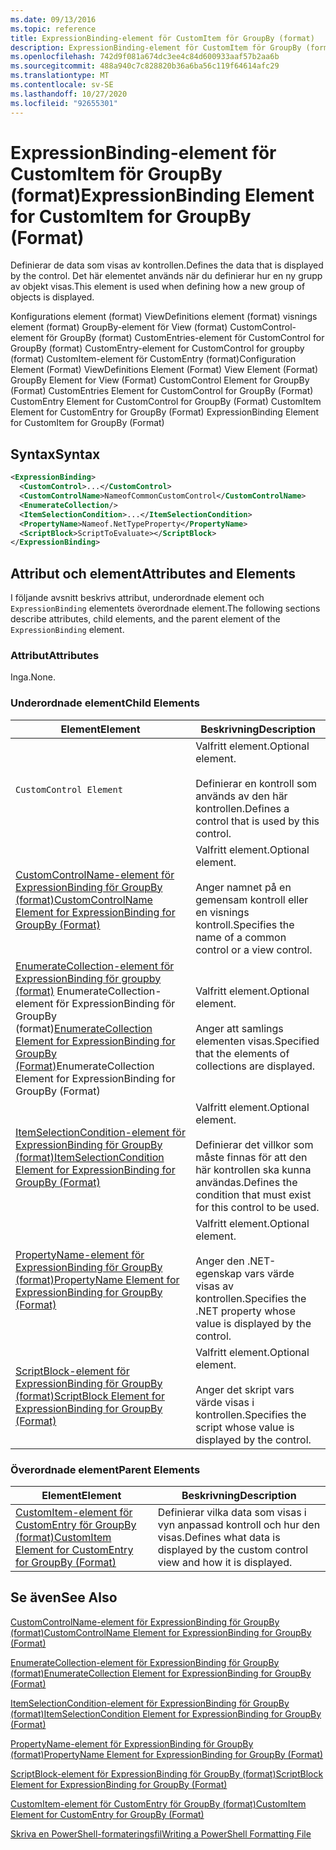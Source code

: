 ```yaml
---
ms.date: 09/13/2016
ms.topic: reference
title: ExpressionBinding-element för CustomItem för GroupBy (format)
description: ExpressionBinding-element för CustomItem för GroupBy (format)
ms.openlocfilehash: 742d9f081a674dc3ee4c84d600933aaf57b2aa6b
ms.sourcegitcommit: 488a940c7c828820b36a6ba56c119f64614afc29
ms.translationtype: MT
ms.contentlocale: sv-SE
ms.lasthandoff: 10/27/2020
ms.locfileid: "92655301"
---
```

# <a name="expressionbinding-element-for-customitem-for-groupby-format"></a><span data-ttu-id="dd2d7-103">ExpressionBinding-element för CustomItem för GroupBy (format)</span><span class="sxs-lookup"><span data-stu-id="dd2d7-103">ExpressionBinding Element for CustomItem for GroupBy (Format)</span></span>

<span data-ttu-id="dd2d7-104">Definierar de data som visas av kontrollen.</span><span class="sxs-lookup"><span data-stu-id="dd2d7-104">Defines the data that is displayed by the control.</span></span> <span data-ttu-id="dd2d7-105">Det här elementet används när du definierar hur en ny grupp av objekt visas.</span><span class="sxs-lookup"><span data-stu-id="dd2d7-105">This element is used when defining how a new group of objects is displayed.</span></span>

<span data-ttu-id="dd2d7-106">Konfigurations element (format) ViewDefinitions element (format) visnings element (format) GroupBy-element för View (format) CustomControl-element för GroupBy (format) CustomEntries-element för CustomControl for GroupBy (format) CustomEntry-element for CustomControl for groupby (format) CustomItem-element för CustomEntry (format)</span><span class="sxs-lookup"><span data-stu-id="dd2d7-106">Configuration Element (Format) ViewDefinitions Element (Format) View Element (Format) GroupBy Element for View (Format) CustomControl Element for GroupBy (Format) CustomEntries Element for CustomControl for GroupBy (Format) CustomEntry Element for CustomControl for GroupBy (Format) CustomItem Element for CustomEntry for GroupBy (Format) ExpressionBinding Element for CustomItem for GroupBy (Format)</span></span>

## <a name="syntax"></a><span data-ttu-id="dd2d7-107">Syntax</span><span class="sxs-lookup"><span data-stu-id="dd2d7-107">Syntax</span></span>

```xml
<ExpressionBinding>
  <CustomControl>...</CustomControl>
  <CustomControlName>NameofCommonCustomControl</CustomControlName>
  <EnumerateCollection/>
  <ItemSelectionCondition>...</ItemSelectionCondition>
  <PropertyName>Nameof.NetTypeProperty</PropertyName>
  <ScriptBlock>ScriptToEvaluate></ScriptBlock>
</ExpressionBinding>
```

## <a name="attributes-and-elements"></a><span data-ttu-id="dd2d7-108">Attribut och element</span><span class="sxs-lookup"><span data-stu-id="dd2d7-108">Attributes and Elements</span></span>

<span data-ttu-id="dd2d7-109">I följande avsnitt beskrivs attribut, underordnade element och `ExpressionBinding` elementets överordnade element.</span><span class="sxs-lookup"><span data-stu-id="dd2d7-109">The following sections describe attributes, child elements, and the parent element of the `ExpressionBinding` element.</span></span>

### <a name="attributes"></a><span data-ttu-id="dd2d7-110">Attribut</span><span class="sxs-lookup"><span data-stu-id="dd2d7-110">Attributes</span></span>

<span data-ttu-id="dd2d7-111">Inga.</span><span class="sxs-lookup"><span data-stu-id="dd2d7-111">None.</span></span>

### <a name="child-elements"></a><span data-ttu-id="dd2d7-112">Underordnade element</span><span class="sxs-lookup"><span data-stu-id="dd2d7-112">Child Elements</span></span>

|<span data-ttu-id="dd2d7-113">Element</span><span class="sxs-lookup"><span data-stu-id="dd2d7-113">Element</span></span>|<span data-ttu-id="dd2d7-114">Beskrivning</span><span class="sxs-lookup"><span data-stu-id="dd2d7-114">Description</span></span>|
|-------------|-----------------|
|`CustomControl Element`|<span data-ttu-id="dd2d7-115">Valfritt element.</span><span class="sxs-lookup"><span data-stu-id="dd2d7-115">Optional element.</span></span><br /><br /> <span data-ttu-id="dd2d7-116">Definierar en kontroll som används av den här kontrollen.</span><span class="sxs-lookup"><span data-stu-id="dd2d7-116">Defines a control that is used by this control.</span></span>|
|[<span data-ttu-id="dd2d7-117">CustomControlName-element för ExpressionBinding för GroupBy (format)</span><span class="sxs-lookup"><span data-stu-id="dd2d7-117">CustomControlName Element for ExpressionBinding for GroupBy (Format)</span></span>](./customcontrolname-element-for-expressionbinding-for-groupby-format.md)|<span data-ttu-id="dd2d7-118">Valfritt element.</span><span class="sxs-lookup"><span data-stu-id="dd2d7-118">Optional element.</span></span><br /><br /> <span data-ttu-id="dd2d7-119">Anger namnet på en gemensam kontroll eller en visnings kontroll.</span><span class="sxs-lookup"><span data-stu-id="dd2d7-119">Specifies the name of a common control or a view control.</span></span>|
|<span data-ttu-id="dd2d7-120">[EnumerateCollection-element för ExpressionBinding för groupby (format)](./enumeratecollection-element-for-expressionbinding-for-groupby-format.md) EnumerateCollection-element för ExpressionBinding för GroupBy (format)</span><span class="sxs-lookup"><span data-stu-id="dd2d7-120">[EnumerateCollection Element for ExpressionBinding for GroupBy (Format)](./enumeratecollection-element-for-expressionbinding-for-groupby-format.md)EnumerateCollection Element for ExpressionBinding for GroupBy (Format)</span></span>|<span data-ttu-id="dd2d7-121">Valfritt element.</span><span class="sxs-lookup"><span data-stu-id="dd2d7-121">Optional element.</span></span><br /><br /> <span data-ttu-id="dd2d7-122">Anger att samlings elementen visas.</span><span class="sxs-lookup"><span data-stu-id="dd2d7-122">Specified that the elements of collections are displayed.</span></span>|
|[<span data-ttu-id="dd2d7-123">ItemSelectionCondition-element för ExpressionBinding för GroupBy (format)</span><span class="sxs-lookup"><span data-stu-id="dd2d7-123">ItemSelectionCondition Element for ExpressionBinding for GroupBy (Format)</span></span>](./itemselectioncondition-element-for-expressionbinding-for-groupby-format.md)|<span data-ttu-id="dd2d7-124">Valfritt element.</span><span class="sxs-lookup"><span data-stu-id="dd2d7-124">Optional element.</span></span><br /><br /> <span data-ttu-id="dd2d7-125">Definierar det villkor som måste finnas för att den här kontrollen ska kunna användas.</span><span class="sxs-lookup"><span data-stu-id="dd2d7-125">Defines the condition that must exist for this control to be used.</span></span>|
|[<span data-ttu-id="dd2d7-126">PropertyName-element för ExpressionBinding för GroupBy (format)</span><span class="sxs-lookup"><span data-stu-id="dd2d7-126">PropertyName Element for ExpressionBinding for GroupBy (Format)</span></span>](./propertyname-element-for-expressionbinding-for-groupby-format.md)|<span data-ttu-id="dd2d7-127">Valfritt element.</span><span class="sxs-lookup"><span data-stu-id="dd2d7-127">Optional element.</span></span><br /><br /> <span data-ttu-id="dd2d7-128">Anger den .NET-egenskap vars värde visas av kontrollen.</span><span class="sxs-lookup"><span data-stu-id="dd2d7-128">Specifies the .NET property whose value is displayed by the control.</span></span>|
|[<span data-ttu-id="dd2d7-129">ScriptBlock-element för ExpressionBinding för GroupBy (format)</span><span class="sxs-lookup"><span data-stu-id="dd2d7-129">ScriptBlock Element for ExpressionBinding for GroupBy (Format)</span></span>](./scriptblock-element-for-expressionbinding-for-groupby-format.md)|<span data-ttu-id="dd2d7-130">Valfritt element.</span><span class="sxs-lookup"><span data-stu-id="dd2d7-130">Optional element.</span></span><br /><br /> <span data-ttu-id="dd2d7-131">Anger det skript vars värde visas i kontrollen.</span><span class="sxs-lookup"><span data-stu-id="dd2d7-131">Specifies the script whose value is displayed by the control.</span></span>|

### <a name="parent-elements"></a><span data-ttu-id="dd2d7-132">Överordnade element</span><span class="sxs-lookup"><span data-stu-id="dd2d7-132">Parent Elements</span></span>

|<span data-ttu-id="dd2d7-133">Element</span><span class="sxs-lookup"><span data-stu-id="dd2d7-133">Element</span></span>|<span data-ttu-id="dd2d7-134">Beskrivning</span><span class="sxs-lookup"><span data-stu-id="dd2d7-134">Description</span></span>|
|-------------|-----------------|
|[<span data-ttu-id="dd2d7-135">CustomItem-element för CustomEntry för GroupBy (format)</span><span class="sxs-lookup"><span data-stu-id="dd2d7-135">CustomItem Element for CustomEntry for GroupBy (Format)</span></span>](./customitem-element-for-customentry-for-groupby-format.md)|<span data-ttu-id="dd2d7-136">Definierar vilka data som visas i vyn anpassad kontroll och hur den visas.</span><span class="sxs-lookup"><span data-stu-id="dd2d7-136">Defines what data is displayed by the custom control view and how it is displayed.</span></span>|

## <a name="see-also"></a><span data-ttu-id="dd2d7-137">Se även</span><span class="sxs-lookup"><span data-stu-id="dd2d7-137">See Also</span></span>

[<span data-ttu-id="dd2d7-138">CustomControlName-element för ExpressionBinding för GroupBy (format)</span><span class="sxs-lookup"><span data-stu-id="dd2d7-138">CustomControlName Element for ExpressionBinding for GroupBy (Format)</span></span>](./customcontrolname-element-for-expressionbinding-for-groupby-format.md)

[<span data-ttu-id="dd2d7-139">EnumerateCollection-element för ExpressionBinding för GroupBy (format)</span><span class="sxs-lookup"><span data-stu-id="dd2d7-139">EnumerateCollection Element for ExpressionBinding for GroupBy (Format)</span></span>](./enumeratecollection-element-for-expressionbinding-for-groupby-format.md)

[<span data-ttu-id="dd2d7-140">ItemSelectionCondition-element för ExpressionBinding för GroupBy (format)</span><span class="sxs-lookup"><span data-stu-id="dd2d7-140">ItemSelectionCondition Element for ExpressionBinding for GroupBy (Format)</span></span>](./itemselectioncondition-element-for-expressionbinding-for-groupby-format.md)

[<span data-ttu-id="dd2d7-141">PropertyName-element för ExpressionBinding för GroupBy (format)</span><span class="sxs-lookup"><span data-stu-id="dd2d7-141">PropertyName Element for ExpressionBinding for GroupBy (Format)</span></span>](./propertyname-element-for-expressionbinding-for-groupby-format.md)

[<span data-ttu-id="dd2d7-142">ScriptBlock-element för ExpressionBinding för GroupBy (format)</span><span class="sxs-lookup"><span data-stu-id="dd2d7-142">ScriptBlock Element for ExpressionBinding for GroupBy (Format)</span></span>](./scriptblock-element-for-expressionbinding-for-groupby-format.md)

[<span data-ttu-id="dd2d7-143">CustomItem-element för CustomEntry för GroupBy (format)</span><span class="sxs-lookup"><span data-stu-id="dd2d7-143">CustomItem Element for CustomEntry for GroupBy (Format)</span></span>](./customitem-element-for-customentry-for-groupby-format.md)

[<span data-ttu-id="dd2d7-144">Skriva en PowerShell-formateringsfil</span><span class="sxs-lookup"><span data-stu-id="dd2d7-144">Writing a PowerShell Formatting File</span></span>](./writing-a-powershell-formatting-file.md)
